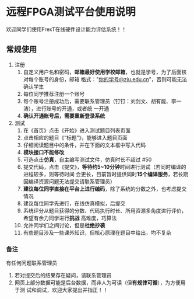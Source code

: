 # 远程FPGA测试平台使用说明



欢迎同学们使用FrexT在线硬件设计能力评估系统！！



## 常规使用

1. 注册
   1. 自定义用户名和密码，**邮箱最好使用学校邮箱**，也就是学号，为了后面核对每个账号的身份，邮箱
      格式："你的学号@zju.edu.cn"，否则可能无法确认学生
   2. 每位同学推荐注册一个账号
   3. 每个账号注册成功后，需要联系管理员（钉钉：刘剑文、胡有能、李一涛），进行账号的开通，或者统
      一开通
   4. **确认开通账号后，需要重新登录系统**
2. 测试
   1. 在《首页》点击《开始》进入测试题目列表页面
   2. 点击相应的题目《“标题”》，能够进入题目页面
   3. 仔细阅读题目中的条件，并在下面的文本框中写入代码
   4. **模块接口不能修改**
   5. 可选点击**仿真**，自主编写测试文件，仿真时长不超过 #50
   6. 提交代码，点击《提交》，**等待约5~10分钟**时间进行测试（若同时编译的进程较多，则等待时间
      会更长，目前暂时提供同时**15个编译服务**，若长期因编译资源问题无法提交请联系管理员）
   7. **建议每位同学直接在平台上进行编码**，除了系统的分数之外，也考虑提交情况
   8. 建议每位同学先进行，在线仿真模拟，后提交
   9. 系统评分从题目获得的分数、代码执行时长、所用资源多角度进行评价，希望有余力同学进行**挑战**
      高难度，巧算法
   10. 允许同学们之间讨论，但是**杜绝抄袭**
   11. 有些题目涉及一些课外知识，但核心原理在题目中给出，均不复杂



### 备注

有任何问题联系管理员

1. 若对提交后的结果存在疑问，请联系管理员
2. 网页上部分数据可能是后台数据，而非人为可读（但**有规律可循**），为方便用于测
   试和调试，欢迎大家提出并指正！！

